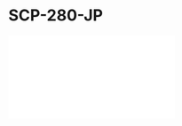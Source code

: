 # SCP-280-JP
<iframe frameborder='0' scrolling='auto' class='html-block-iframe' src='/scp-280-jp/html/7321fa47af877f6046477dc3ae5f1da3e82d5f56-11562187552057226112' allowtransparency='true' />

